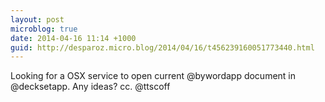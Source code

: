 ```yaml
---
layout: post
microblog: true
date: 2014-04-16 11:14 +1000
guid: http://desparoz.micro.blog/2014/04/16/t456239160051773440.html
---
```

Looking for a OSX service to open current @bywordapp document in @decksetapp. Any ideas? cc. @ttscoff
